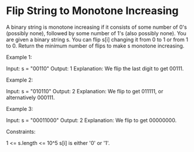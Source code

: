 # Flip String to Monotone Increasing

A binary string is monotone increasing if it consists of some number of 0's (possibly none), followed by some number of 1's (also possibly none).
You are given a binary string s. You can flip s[i] changing it from 0 to 1 or from 1 to 0.
Return the minimum number of flips to make s monotone increasing.

Example 1:

Input: s = "00110"
Output: 1
Explanation: We flip the last digit to get 00111.

Example 2:

Input: s = "010110"
Output: 2
Explanation: We flip to get 011111, or alternatively 000111.

Example 3:

Input: s = "00011000"
Output: 2
Explanation: We flip to get 00000000.

Constraints:

1 <= s.length <= 10^5
s[i] is either '0' or '1'.
